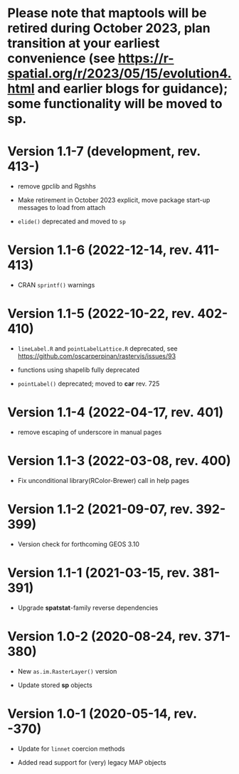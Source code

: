 # Please note that **maptools** will be retired during October 2023, plan transition at your earliest convenience (see https://r-spatial.org/r/2023/05/15/evolution4.html and earlier blogs for guidance); some functionality will be moved to **sp**.

# Version 1.1-7 (development, rev. 413-)

* remove gpclib and Rgshhs

* Make retirement in October 2023 explicit, move package start-up messages to load from attach

* `elide()` deprecated and moved to `sp`

# Version 1.1-6 (2022-12-14, rev. 411-413)

* CRAN `sprintf()` warnings

# Version 1.1-5 (2022-10-22, rev. 402-410)

* `lineLabel.R` and `pointLabelLattice.R` deprecated, see https://github.com/oscarperpinan/rastervis/issues/93

* functions using shapelib fully deprecated

* `pointLabel()` deprecated; moved to **car** rev. 725

# Version 1.1-4 (2022-04-17, rev. 401)

* remove escaping of underscore in manual pages

# Version 1.1-3 (2022-03-08, rev. 400)

* Fix unconditional library(RColor-Brewer) call in help pages

# Version 1.1-2 (2021-09-07, rev. 392-399)

* Version check for forthcoming GEOS 3.10

# Version 1.1-1 (2021-03-15, rev. 381-391)

* Upgrade **spatstat**-family reverse dependencies


# Version 1.0-2 (2020-08-24, rev. 371-380)

* New `as.im.RasterLayer()` version

* Update stored **sp** objects

# Version 1.0-1 (2020-05-14, rev. -370)

* Update for `linnet` coercion methods

* Added read support for (very) legacy MAP objects